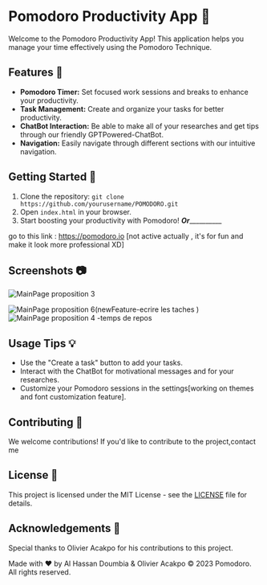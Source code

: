 # Pomodoro Productivity App 🍅

Welcome to the Pomodoro Productivity App! This application helps you manage your time effectively using the Pomodoro Technique.

## Features 🚀

- **Pomodoro Timer:** Set focused work sessions and breaks to enhance your productivity.
- **Task Management:** Create and organize your tasks for better productivity.
- **ChatBot Interaction:** Be able to make all of your researches and get tips through our friendly GPTPowered-ChatBot.
- **Navigation:** Easily navigate through different sections with our intuitive navigation.

## Getting Started 🏁

1. Clone the repository: `git clone https://github.com/yourusername/POMODORO.git`
2. Open `index.html` in your browser.
3. Start boosting your productivity with Pomodoro!
___________________Or_____________________________

go to this link : https://pomodoro.io  [not active  actually , it's for fun and make it look more professional XD]

## Screenshots 📷
![MainPage proposition 3](https://github.com/Alhassan-Doumbia/POMODOR/assets/138634319/309bf77e-3de8-432b-91cc-6b5edb65eb95)

![MainPage proposition 6(newFeature-ecrire les taches )](https://github.com/Alhassan-Doumbia/POMODOR/assets/138634319/63099184-65a0-402f-8c6d-fd69c1dd07ce)
![MainPage proposition 4 -temps de repos](https://github.com/Alhassan-Doumbia/POMODOR/assets/138634319/d8b6fc15-bc83-40b8-b632-37fb12f32eba)

## Usage Tips 💡

- Use the "Create a task" button to add your tasks.
- Interact with the ChatBot for motivational messages and for your researches.
- Customize your Pomodoro sessions in the settings[working on themes and font customization feature].

## Contributing 🤝

We welcome contributions! If you'd like to contribute to the project,contact me

## License 📜

This project is licensed under the MIT License - see the [LICENSE](LICENSE) file for details.

## Acknowledgements 🙌

Special thanks to Olivier Acakpo for his contributions to this project.

Made with ❤️ by Al Hassan Doumbia & Olivier Acakpo
© 2023 Pomodoro. All rights reserved.
